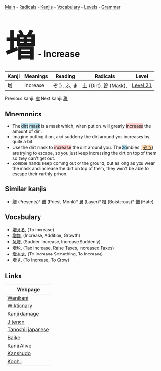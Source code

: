 <style> bigfont {font-size: 100px}</style>
[Main](../index.md) -
[Radicals](../radicals.md) -
[Kanjis](../kanjis.md) -
[Vocabulary](../vocabulary.md) -
[Levels](../levels.md) -
[Grammar](../grammar.md)
# <bigfont> 増</bigfont> - Increase 

| Kanji | Meanings | Reading | Radicals | Level |
| --- | --- | --- | --- | --- |
| 増 | Increase | ぞう, ふ, ま | [土](../radicals/土.md) (Dirt), [曽](../radicals/曽.md) (Mask),  | [Level 21](../levels/wk_level21.md) |

Previous kanji: [省](省.md) Next kanji: [税](税.md) 

## Mnemonics
 * The <span style="background-color:#ADD8E6"> dirt</span> <span style="background-color:#ADD8E6"> mask</span> is a mask which, when put on, will greatly <span style="background-color:#ffcccb"> increase</span> the amount of dirt.
* Imagine putting it on, and suddenly the dirt around you increases by quite a bit.
* Use the dirt mask to <span style="background-color:#ffcccb"> increase</span> the dirt around you. The <span style="background-color:#ADD8E6"> zo</span>mbies (<span style="background-color:#fed8b1"> [ぞう](https://jisho.org/search/ぞう)</span>) are trying to escape, so you just keep increasing the dirt on top of them so they can't get out.
* Zombie hands keep coming out of the ground, but as long as you wear the mask and increase the dirt on top of them, they won't be able to escape their earthly prison.


## Similar kanjis
 * [贈](贈.md) (Presents)* [僧](僧.md) (Priest, Monk)* [層](層.md) (Layer)* [噌](噌.md) (Boisterous)* [憎](憎.md) (Hate)


## Vocabulary
 * [増える](../vocabulary/増.md), (To Increase)
* [増加](../vocabulary/増.md), (Increase, Addition, Growth)
* [急増](../vocabulary/増.md), (Sudden Increase, Increase Suddenly)
* [増税](../vocabulary/増.md), (Tax Increase, Raise Taxes, Increased Taxes)
* [増やす](../vocabulary/増.md), (To Increase Something, To Increase)
* [増す](../vocabulary/増.md), (To Increase, To Grow)



## Links 

| Webpage |
| --- |
| [Wanikani          ](https://www.wanikani.com/kanji/増) |
| [Wiktionary        ](https://en.wiktionary.org/wiki/増) |
| [Kanji damage      ](http://www.kanjidamage.com/kanji/search?utf8=✓&q=増) |
| [Jitenon           ](https://jitenon.com/kanji/増) |
| [Tanoshii japanese ](https://www.tanoshiijapanese.com/dictionary/kanji.cfm?k=増) |
| [Baike             ](https://baike.baidu.com/item/増) |
| [Kanji Alive       ](https://app.kanjialive.com/増) |
| [Kanshudo          ](https://www.kanshudo.com/searchmn?q=増) |
| [Koohii            ](https://kanji.koohii.com/study/kanji/増) |
